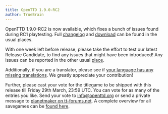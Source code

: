 ```yaml
---
title: OpenTTD 1.9.0-RC2
author: TrueBrain
---
```


OpenTTD 1.9.0-RC2 is now available, which fixes a bunch of issues found during RC1 playtesting.
Full [changelog](https://proxy.binaries.openttd.org/openttd-releases/1.9.0-RC2/changelog.txt) and [download](https://www.openttd.org/downloads/openttd-releases/testing.html) can be found in the usual places.

With one week left before release, please take the effort to test our latest Release Candidate, to find any issues that might have been introduced!
Any issues can be reported in the other usual [place](https://github.com/OpenTTD/OpenTTD/issues).

Additionally, if you are a translator, please see if [your language has any missing translations](https://translator.openttd.org/project/openttd-trunk).
We greatly appreciate your contribution!

Further, please cast your vote for the titlegame to be shipped with this release till Friday 29th March, 23:59 UTC.
You can vote for as many of the entries you like.
Send your vote to [info@openttd.org](mailto:info@openttd.org) or send a private message to [planetmaker on tt-forums.net](https://tt-forums.net/viewtopic.php?f=29&t=84827).
A complete overview for all savegames can be [found here](https://devs.openttd.org/~planetmaker/titlegame/round1/).
